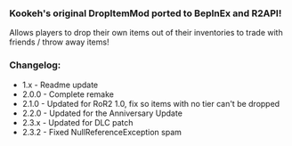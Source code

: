 ﻿### Kookeh's original DropItemMod ported to BepInEx and R2API!
Allows players to drop their own items out of their inventories to trade with friends / throw away items!


### Changelog:
- 1.x - Readme update
- 2.0.0 - Complete remake
- 2.1.0 - Updated for RoR2 1.0, fix so items with no tier can't be dropped
- 2.2.0 - Updated for the Anniversary Update
- 2.3.x - Updated for DLC patch
- 2.3.2 - Fixed NullReferenceException spam